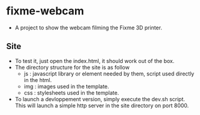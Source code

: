 fixme-webcam
============

- A project to show the webcam filming the Fixme 3D printer.

Site
----
- To test it, just open the index.html, it should work out of the box.
- The directory structure for the site is as follow
    - js : javascript library or element needed by them, script used directly in the html.
    - img : images used in the template.
    - css : stylesheets used in the template.
- To launch a devloppement version, simply execute the dev.sh script. This will launch a simple http server in the site directory on port 8000.
